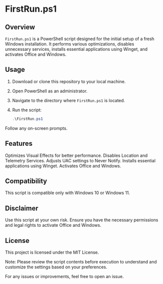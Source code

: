 # FirstRun.ps1

## Overview

`FirstRun.ps1` is a PowerShell script designed for the initial setup of a fresh Windows installation. It performs various optimizations, disables unnecessary services, installs essential applications using Winget, and activates Office and Windows.

## Usage

1. Download or clone this repository to your local machine.
2. Open PowerShell as an administrator.
3. Navigate to the directory where `FirstRun.ps1` is located.
4. Run the script:

   ```powershell
   .\FirstRun.ps1
Follow any on-screen prompts.

## Features

Optimizes Visual Effects for better performance.
Disables Location and Telemetry Services.
Adjusts UAC settings to Never Notify.
Installs essential applications using Winget.
Activates Office and Windows.

## Compatibility

This script is compatible only with Windows 10 or Windows 11.

## Disclaimer

Use this script at your own risk.
Ensure you have the necessary permissions and legal rights to activate Office and Windows.

## License
This project is licensed under the MIT License.

Note: Please review the script contents before execution to understand and customize the settings based on your preferences.

For any issues or improvements, feel free to open an issue.
